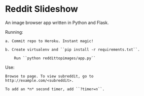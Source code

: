 Reddit Slideshow
================

An image browser app written in Python and Flask.

Running:

    a. Commit repo to Heroku. Instant magic!

    b. Create virtualenv and ``pip install -r requirements.txt``.

        Run ``python reddittopimages/app.py``

Use:

    Browse to page. To view subreddit, go to http://example.com/<subreddit>.

    To add an *n* second timer, add ``?timer=n``.
